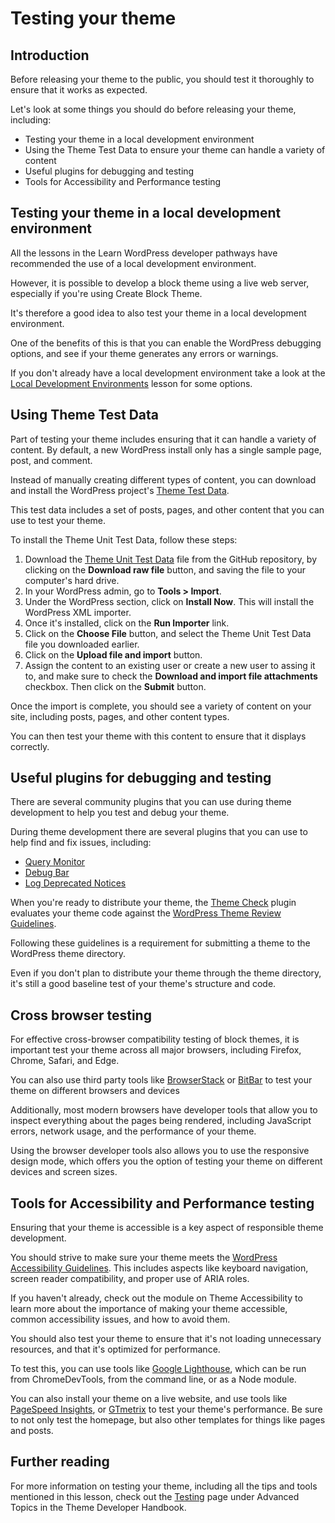 # Testing your theme

## Introduction

Before releasing your theme to the public, you should test it thoroughly to ensure that it works as expected.

Let's look at some things you should do before releasing your theme, including:

- Testing your theme in a local development environment
- Using the Theme Test Data to ensure your theme can handle a variety of content
- Useful plugins for debugging and testing
- Tools for Accessibility and Performance testing

## Testing your theme in a local development environment

All the lessons in the Learn WordPress developer pathways have recommended the use of a local development environment. 

However, it is possible to develop a block theme using a live web server, especially if you're using Create Block Theme.

It's therefore a good idea to also test your theme in a local development environment. 

One of the benefits of this is that you can enable the WordPress debugging options, and see if your theme generates any errors or warnings.

If you don't already have a local development environment take a look at the [Local Development Environments](https://learn.wordpress.org/lesson/local-development-environment/) lesson for some options.

## Using Theme Test Data

Part of testing your theme includes ensuring that it can handle a variety of content. By default, a new WordPress install only has a single sample page, post, and comment.

Instead of manually creating different types of content, you can download and install the WordPress project's [Theme Test Data](https://github.com/WordPress/theme-test-data/tree/master). 

This test data includes a set of posts, pages, and other content that you can use to test your theme.

To install the Theme Unit Test Data, follow these steps:

1. Download the [Theme Unit Test Data](https://github.com/WordPress/theme-test-data/blob/master/themeunittestdata.wordpress.xml) file from the GitHub repository, by clicking on the **Download raw file** button, and saving the file to your computer's hard drive.
2. In your WordPress admin, go to **Tools > Import**.
3. Under the WordPress section, click on **Install Now**. This will install the WordPress XML importer.
4. Once it's installed, click on the **Run Importer** link.
5. Click on the **Choose File** button, and select the Theme Unit Test Data file you downloaded earlier.
6. Click on the **Upload file and import** button.
7. Assign the content to an existing user or create a new user to assing it to, and make sure to check the **Download and import file attachments** checkbox. Then click on the **Submit** button.

Once the import is complete, you should see a variety of content on your site, including posts, pages, and other content types. 

You can then test your theme with this content to ensure that it displays correctly.

## Useful plugins for debugging and testing 

There are several community plugins that you can use during theme development to help you test and debug your theme.

During theme development there are several plugins that you can use to help find and fix issues, including:

- [Query Monitor](https://wordpress.org/plugins/query-monitor/)
- [Debug Bar](https://wordpress.org/plugins/debug-bar/)
- [Log Deprecated Notices](https://wordpress.org/plugins/log-deprecated-notices/)

When you're ready to distribute your theme, the [Theme Check](https://wordpress.org/plugins/theme-check/) plugin evaluates your theme code against the [WordPress Theme Review Guidelines](https://make.wordpress.org/themes/handbook/review/required/). 

Following these guidelines is a requirement for submitting a theme to the WordPress theme directory.

Even if you don't plan to distribute your theme through the theme directory, it's still a good baseline test of your theme's structure and code.

## Cross browser testing

For effective cross-browser compatibility testing of block themes, it is important test your theme across all major browsers, including Firefox, Chrome, Safari, and Edge.

You can also use third party tools like [BrowserStack](https://www.browserstack.com/) or [BitBar](https://smartbear.com/product/bitbar/) to test your theme on different browsers and devices

Additionally, most modern browsers have developer tools that allow you to inspect everything about the pages being rendered, including JavaScript errors, network usage, and the performance of your theme.

Using the browser developer tools also allows you to use the responsive design mode, which offers you the option of testing your theme on different devices and screen sizes.

## Tools for Accessibility and Performance testing

Ensuring that your theme is accessible is a key aspect of responsible theme development.

You should strive to make sure your theme meets the [WordPress Accessibility Guidelines](https://wordpress.org/about/accessibility/). This includes aspects like keyboard navigation, screen reader compatibility, and proper use of ARIA roles.

If you haven't already, check out the module on Theme Accessibility to learn more about the importance of making your theme accessible, common accessibility issues, and how to avoid them.

You should also test your theme to ensure that it's not loading unnecessary resources, and that it's optimized for performance.

To test this, you can use tools like [Google Lighthouse](https://developers.google.com/web/tools/lighthouse), which can be run from ChromeDevTools, from the command line, or as a Node module.

You can also install your theme on a live website, and use tools like [PageSpeed Insights](https://pagespeed.web.dev/), or [GTmetrix](https://gtmetrix.com/) to test your theme's performance. Be sure to not only test the homepage, but also other templates for things like pages and posts.

## Further reading

For more information on testing your theme, including all the tips and tools mentioned in this lesson, check out the [Testing](https://developer.wordpress.org/themes/advanced-topics/testing/) page under Advanced Topics in the Theme Developer Handbook.